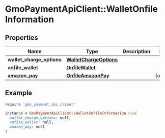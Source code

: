 # GmoPaymentApiClient::WalletOnfileInformation

## Properties

| Name | Type | Description | Notes |
| ---- | ---- | ----------- | ----- |
| **wallet_charge_options** | [**WalletChargeOptions**](WalletChargeOptions.md) |  |  |
| **onfile_wallet** | [**OnfileWallet**](OnfileWallet.md) |  |  |
| **amazon_pay** | [**OnfileAmazonPay**](OnfileAmazonPay.md) |  | [optional] |

## Example

```ruby
require 'gmo_payment_api_client'

instance = GmoPaymentApiClient::WalletOnfileInformation.new(
  wallet_charge_options: null,
  onfile_wallet: null,
  amazon_pay: null
)
```

